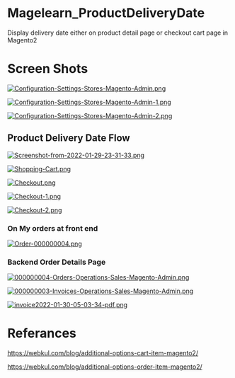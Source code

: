 # Magelearn_ProductDeliveryDate
Display delivery date either on product detail page or checkout cart page in Magento2

# Screen Shots

[![Configuration-Settings-Stores-Magento-Admin.png](https://i.postimg.cc/CLTfpnRN/Configuration-Settings-Stores-Magento-Admin.png)](https://postimg.cc/QVmMptk9)

[![Configuration-Settings-Stores-Magento-Admin-1.png](https://i.postimg.cc/cJrJndKC/Configuration-Settings-Stores-Magento-Admin-1.png)](https://postimg.cc/NyvYhqkv)

[![Configuration-Settings-Stores-Magento-Admin-2.png](https://i.postimg.cc/9X1svZg3/Configuration-Settings-Stores-Magento-Admin-2.png)](https://postimg.cc/MXMsBM8t)

## Product Delivery Date Flow

[![Screenshot-from-2022-01-29-23-31-33.png](https://i.postimg.cc/HxmsPXZc/Screenshot-from-2022-01-29-23-31-33.png)](https://postimg.cc/LqypJYM2)

[![Shopping-Cart.png](https://i.postimg.cc/xjX2phsD/Shopping-Cart.png)](https://postimg.cc/rz23KnXQ)

[![Checkout.png](https://i.postimg.cc/SxfFzhK8/Checkout.png)](https://postimg.cc/18XYLbw5)

[![Checkout-1.png](https://i.postimg.cc/W45BXwg1/Checkout-1.png)](https://postimg.cc/WDJY4r5B)

[![Checkout-2.png](https://i.postimg.cc/4dnrMHQb/Checkout-2.png)](https://postimg.cc/Fd5WkRq7)

### On My orders at front end 

[![Order-000000004.png](https://i.postimg.cc/NjFf6DKp/Order-000000004.png)](https://postimg.cc/FYt4mjgL)

### Backend Order Details Page

[![000000004-Orders-Operations-Sales-Magento-Admin.png](https://i.postimg.cc/6Q6srm7P/000000004-Orders-Operations-Sales-Magento-Admin.png)](https://postimg.cc/3kqb79Fj)

[![000000003-Invoices-Operations-Sales-Magento-Admin.png](https://i.postimg.cc/qvTHRRp4/000000003-Invoices-Operations-Sales-Magento-Admin.png)](https://postimg.cc/RNXDpv3D)

[![invoice2022-01-30-05-03-34-pdf.png](https://i.postimg.cc/gkRPmRFg/invoice2022-01-30-05-03-34-pdf.png)](https://postimg.cc/1f9dK8zF)




# Referances
https://webkul.com/blog/additional-options-cart-item-magento2/

https://webkul.com/blog/additional-options-order-item-magento2/

